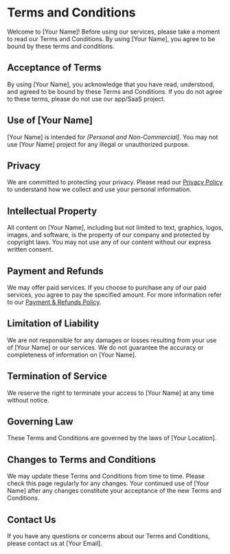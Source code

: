 # Terms and Conditions

Welcome to  [Your Name]! Before using our services, please take a moment to read our Terms and Conditions. By using [Your Name], you agree to be bound by these terms and conditions.

## Acceptance of Terms

By using [Your Name], you acknowledge that you have read, understood, and agreed to be bound by these Terms and Conditions. If you do not agree to these terms, please do not use our app/SaaS project.

## Use of [Your Name]

[Your Name] is intended for _[Personal and Non-Commercial]_. You may not use [Your Name] project for any illegal or unauthorized purpose.

## Privacy

We are committed to protecting your privacy. Please read our [Privacy Policy](#) to understand how we collect and use your personal information.

## Intellectual Property

All content on [Your Name], including but not limited to text, graphics, logos, images, and software, is the property of our company and protected by copyright laws. You may not use any of our content without our express written consent.

## Payment and Refunds

We may offer paid services. If you choose to purchase any of our paid services, you agree to pay the specified amount. For more information refer to our [Payment & Refunds Policy](#).

## Limitation of Liability

We are not responsible for any damages or losses resulting from your use of [Your Name] or our services. We do not guarantee the accuracy or completeness of information on [Your Name].

## Termination of Service

We reserve the right to terminate your access to [Your Name] at any time without notice.

## Governing Law

These Terms and Conditions are governed by the laws of [Your Location].

## Changes to Terms and Conditions

We may update these Terms and Conditions from time to time. Please check this page regularly for any changes. Your continued use of [Your Name] after any changes constitute your acceptance of the new Terms and Conditions.

## Contact Us

If you have any questions or concerns about our Terms and Conditions, please contact us at [Your Email].
